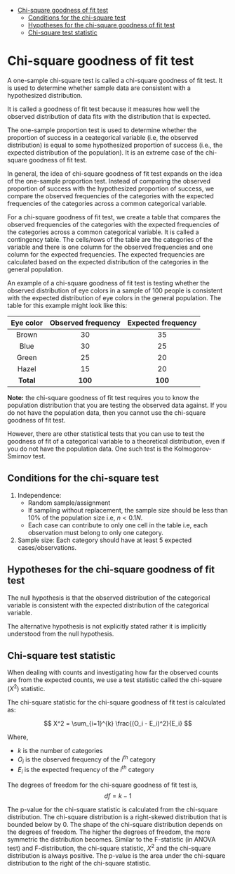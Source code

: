 - [Chi-square goodness of fit test](#chi-square-goodness-of-fit-test)
  - [Conditions for the chi-square test](#conditions-for-the-chi-square-test)
  - [Hypotheses for the chi-square goodness of fit test](#hypotheses-for-the-chi-square-goodness-of-fit-test)
  - [Chi-square test statistic](#chi-square-test-statistic)


# Chi-square goodness of fit test

A one-sample chi-square test is called a chi-square goodness of fit test. It is used to determine whether sample data are consistent with a hypothesized distribution.

It is called a goodness of fit test because it measures how well the observed distribution of data fits with the distribution that is expected.

The one-sample proportion test is used to determine whether the proportion of success in a ceategorical variable (i.e, the observed distribution) is equal to some hypothesized proportion of success (i.e., the expected distribution of the population). It is an extreme case of the chi-square goodness of fit test.

In general, the idea of chi-square goodness of fit test expands on the idea of the one-sample proportion test. Instead of comparing the observed proportion of success with the hypothesized proportion of success, we compare the observed frequencies of the categories with the expected frequencies of the categories across a common categorical variable.

For a chi-square goodness of fit test, we create a table that compares the observed frequencies of the categories with the expected frequencies of the categories across a common categorical variable. It is called a contingency table. The cells/rows of the table are the categories of the variable and there is one column for the observed frequencies and one column for the expected frequencies. The expected frequencies are calculated based on the expected distribution of the categories in the general population.

An example of a chi-square goodness of fit test is testing whether the observed distribution of eye colors in a sample of 100 people is consistent with the expected distribution of eye colors in the general population. The table for this example might look like this:

| Eye color | Observed frequency | Expected frequency |
|:----------:|:------------------:|:------------------:|
| Brown      |          30        |         35         |
| Blue       |          30        |         25         |
| Green      |          25        |         20         |
| Hazel      |          15        |         20         |
| **Total**  |         **100**    |        **100**     |

**Note:** the chi-square goodness of fit test requires you to know the population distribution that you are testing the observed data against. If you do not have the population data, then you cannot use the chi-square goodness of fit test.

However, there are other statistical tests that you can use to test the goodness of fit of a categorical variable to a theoretical distribution, even if you do not have the population data. One such test is the Kolmogorov-Smirnov test.

## Conditions for the chi-square test

1. Independence:
    - Random sample/assignment
    - If sampling without replacement, the sample size should be less than 10% of the population size i.e, $n < 0.1N$.
    - Each case can contribute to only one cell in the table i.e, each observation must belong to only one category.
2. Sample size: Each category should have at least 5 expected cases/observations.


## Hypotheses for the chi-square goodness of fit test

The null hypothesis is that the observed distribution of the categorical variable is consistent with the expected distribution of the categorical variable.

The alternative hypothesis is not explicitly stated rather it is implicitly understood from the null hypothesis.

## Chi-square test statistic

When dealing with counts and investigating how far the observed counts are from the expected counts, we use a test statistic called the chi-square ($X^2$) statistic. 

The chi-square statistic for the chi-square goodness of fit test is calculated as:

$$ X^2 = \sum_{i=1}^{k} \frac{(O_i - E_i)^2}{E_i} $$

Where, 
- $k$ is the number of categories
- $O_i$ is the observed frequency of the $i^{th}$ category 
- $E_i$ is the expected frequency of the $i^{th}$ category

The degrees of freedom for the chi-square goodness of fit test is, $$df = k-1$$

The p-value for the chi-square statistic is calculated from the chi-square distribution. The chi-square distribution is a right-skewed distribution that is bounded below by 0. The shape of the chi-square distribution depends on the degrees of freedom. The higher the degrees of freedom, the more symmetric the distribution becomes. Similar to the F-statistic (in ANOVA test) and F-distribution, the chi-square statistic, $X^2$ and the chi-square distribution is always positive. The p-value is the area under the chi-square distribution to the right of the chi-square statistic.

